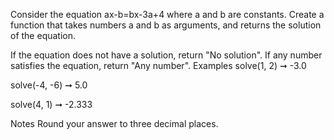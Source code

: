 Consider the equation ax-b=bx-3a+4 where a and b are constants. Create a function that takes numbers a and b as arguments, and returns the solution of the equation.

If the equation does not have a solution, return "No solution".
If any number satisfies the equation, return "Any number".
Examples
solve(1, 2) ➞ -3.0

solve(-4, -6) ➞ 5.0

solve(4, 1) ➞ -2.333

Notes
Round your answer to three decimal places.